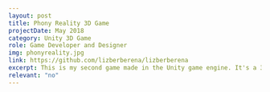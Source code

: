 ```yaml
---
layout: post
title: Phony Reality 3D Game
projectDate: May 2018
category: Unity 3D Game
role: Game Developer and Designer
img: phonyreality.jpg
link: https://github.com/lizberberena/lizberberena
excerpt: This is my second game made in the Unity game engine. It's a 3D walking simulator with simple fetch quests.
relevant: "no"
---
```

